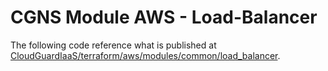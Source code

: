 # CGNS Module AWS - Load-Balancer

The following code reference what is published at [CloudGuardIaaS/terraform/aws/modules/common/load_balancer](https://github.com/CheckPointSW/CloudGuardIaaS/tree/master/terraform/aws/modules/common/load_balancer).
